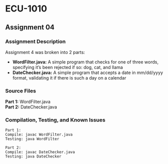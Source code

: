 # ECU-1010

## Assignment 04
### Assignment Description
Assignment 4 was broken into 2 parts:
- <b>WordFilter.java:</b> A simple program that checks for one of three words, specifying it’s been rejected if so: dog, cat, and llama
- <b>DateChecker.java:</b> A simple program that accepts a date in mm/dd/yyyy format, validating it if there is such a day on a calendar
### Source Files
<b>Part 1:</b> WordFilter.java <br/>
<b>Part 2:</b> DateChecker.java <br/>
### Compilation, Testing, and Known Issues
```
Part 1:
Compile: javac WordFilter.java
Testing: java WordFilter

Part 2:
Compile: javac DateChecker.java
Testing: java DateChecker
```
